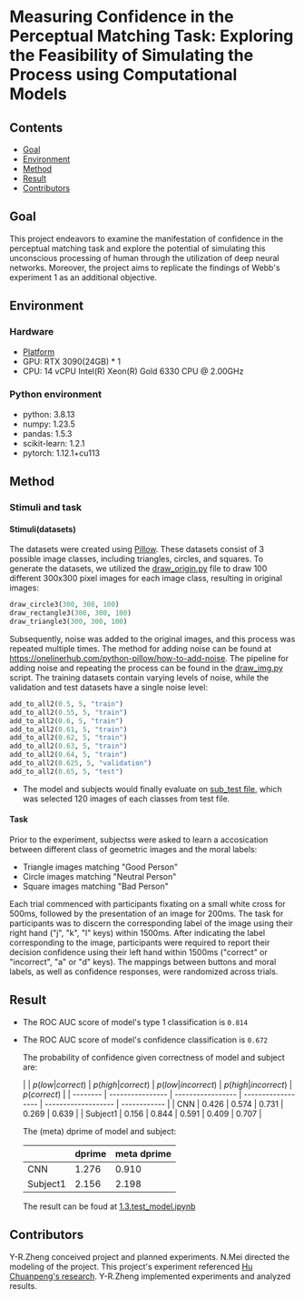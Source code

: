 # Measuring Confidence in the Perceptual Matching Task: Exploring the Feasibility of Simulating the Process using Computational Models





## Contents

- [Goal](#goal)
- [Environment](#environment)
- [Method](#Method)
- [Result](#result)
- [Contributors](#contributors)



## Goal
This project endeavors to examine the manifestation of confidence in the perceptual matching task and explore the potential of simulating this unconscious processing of human  through the utilization of deep neural networks. Moreover, the project aims to replicate the findings of Webb's experiment 1 as an additional objective.




## Environment
### Hardware

- [Platform](https://www.autodl.com)
- GPU: RTX 3090(24GB) * 1
- CPU: 14 vCPU Intel(R) Xeon(R) Gold 6330 CPU @ 2.00GHz

### Python environment
- python: 3.8.13
- numpy: 1.23.5
- pandas: 1.5.3 
- scikit-learn: 1.2.1
- pytorch: 1.12.1+cu113
## Method

### Stimuli and task

#### Stimuli(datasets)
The datasets were created using [Pillow](https://pillow.readthedocs.io/en/stable/). These datasets consist of 3 possible image classes, including triangles, circles, and squares. To generate the datasets, we utilized the [draw_origin.py](https://github.com/AaronZheng87/CNN_Moral-MetaCog/blob/main/script/draw_origin.py) file to draw 100 different 300x300 pixel images for each image class, resulting in original images:
```python
draw_circle3(300, 300, 100)
draw_rectangle3(300, 300, 100)
draw_triangle3(300, 300, 100)
```
Subsequently, noise was added to the original images, and this process was repeated multiple times. The method for adding noise can be found at https://onelinerhub.com/python-pillow/how-to-add-noise. The pipeline for adding noise and repeating the process can be found in the [draw_img.py](https://github.com/AaronZheng87/CNN_Moral-MetaCog/blob/main/script/draw_img.py) script. The training datasets contain varying levels of noise, while the validation and test datasets have a single noise level:

```python
add_to_all2(0.5, 5, "train")
add_to_all2(0.55, 5, "train")
add_to_all2(0.6, 5, "train")
add_to_all2(0.61, 5, "train")
add_to_all2(0.62, 5, "train")
add_to_all2(0.63, 5, "train")
add_to_all2(0.64, 5, "train")
add_to_all2(0.625, 5, "validation")
add_to_all2(0.65, 5, "test")
```



- The model and subjects would finally evaluate on [sub_test file](https://github.com/AaronZheng87/CNN_Moral-MetaCog/tree/main/data/img/sub_test), which was selected 120 images of each classes from test file.



#### Task

Prior to the experiment, subjectss were asked to learn a accosication between different class of geometric images and the moral labels: 

- Triangle images matching "Good Person"
- Circle images matching "Neutral Person"
- Square images matching "Bad Person"

Each trial commenced with participants fixating on a small white cross for 500ms, followed by the presentation of an image for 200ms. The task for participants was to discern the corresponding label of the image using their right hand ("j", "k", "l" keys) within 1500ms. After indicating the label corresponding to the image, participants were required to report their decision confidence using their left hand within 1500ms ("correct" or "incorrect", "a" or "d" keys). The mappings between buttons and moral labels, as well as confidence responses, were randomized across trials.

## Result

- The ROC AUC score of model's type 1 classification is `0.814`

- The ROC AUC score of model's confidence classification is `0.672`

  

  The probability of confidence given correctness of model and subject are: 

  |          | $p(low|correct)$ | $p(high|correct)$ | $p(low|incorrect)$ | $p(high|incorrect)$ | $p(correct)$ |
  | -------- | ---------------- | ----------------- | ------------------ | ------------------- | ------------ |
  | CNN      | 0.426            | 0.574             | 0.731              | 0.269               | 0.639        |
  | Subject1 | 0.156            | 0.844             | 0.591              | 0.409               | 0.707        |

  

  The (meta) dprime of model and subject: 

  |          | dprime | meta dprime |
  | -------- | ------ | ----------- |
  | CNN      | 1.276  | 0.910       |
  | Subject1 | 2.156  | 2.198       |

  The result can be foud at [1.3.test_model.ipynb](https://github.com/AaronZheng87/CNN_Moral-MetaCog/blob/main/script/1.3.test_model.ipynb)









## Contributors

Y-R.Zheng conceived project and planned experiments. N.Mei directed the modeling of the project. This project's experiment referenced [Hu Chuanpeng's research](https://online.ucpress.edu/collabra/article/6/1/20/113065/Good-Me-Bad-Me-Prioritization-of-the-Good-Self). Y-R.Zheng implemented experiments and analyzed results.
